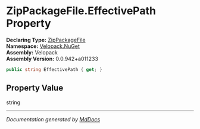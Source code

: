 ﻿<!--  
  <auto-generated>   
    The contents of this file were generated by a tool.  
    Changes to this file may be list if the file is regenerated  
  </auto-generated>   
-->

# ZipPackageFile.EffectivePath Property

**Declaring Type:** [ZipPackageFile](../index.md)  
**Namespace:** [Velopack.NuGet](../../index.md)  
**Assembly:** Velopack  
**Assembly Version:** 0.0.942+a011233

```csharp
public string EffectivePath { get; }
```

## Property Value

string

___

*Documentation generated by [MdDocs](https://github.com/ap0llo/mddocs)*
